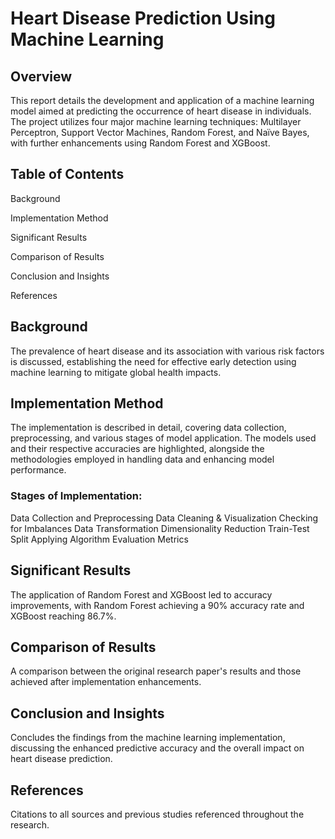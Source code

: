 # Heart Disease Prediction Using Machine Learning

## Overview
This report details the development and application of a machine learning model aimed at predicting the occurrence of heart disease in individuals. The project utilizes four major machine learning techniques: Multilayer Perceptron, Support Vector Machines, Random Forest, and Naïve Bayes, with further enhancements using Random Forest and XGBoost.

## Table of Contents
Background

Implementation Method

Significant Results

Comparison of Results

Conclusion and Insights

References

## Background
The prevalence of heart disease and its association with various risk factors is discussed, establishing the need for effective early detection using machine learning to mitigate global health impacts.

## Implementation Method
The implementation is described in detail, covering data collection, preprocessing, and various stages of model application. The models used and their respective accuracies are highlighted, alongside the methodologies employed in handling data and enhancing model performance.

### Stages of Implementation:

Data Collection and Preprocessing
Data Cleaning & Visualization
Checking for Imbalances
Data Transformation
Dimensionality Reduction
Train-Test Split
Applying Algorithm
Evaluation Metrics

## Significant Results
The application of Random Forest and XGBoost led to accuracy improvements, with Random Forest achieving a 90% accuracy rate and XGBoost reaching 86.7%.

## Comparison of Results
A comparison between the original research paper's results and those achieved after implementation enhancements.

## Conclusion and Insights
Concludes the findings from the machine learning implementation, discussing the enhanced predictive accuracy and the overall impact on heart disease prediction.

## References
Citations to all sources and previous studies referenced throughout the research.
